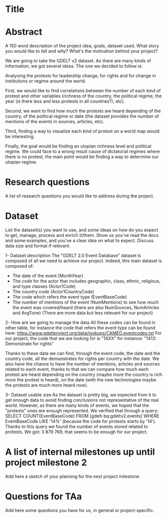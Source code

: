 # Title

# Abstract
A 150 word description of the project idea, goals, dataset used. What story you would like to tell and why? What's the motivation behind your project?

We are going to take the GDELT v2 dataset. As there are many kinds of information, we got several ideas. The one we decided to follow is:

Analysing the protests for leadership change, for rights and for change in institutions or regime around the world. 

First, we would like to find correlations between the number of each kind of protest and other variables (richness of the country, the political regime, the year (is there 
less and less protests in all countries?), etc).

Second, we want to find how much the protests are heard depending of the country, of the political regime or date (the dataset provides the number of mentions of the events
in sources, articles, etc). 

Third, finding a way to visualize each kind of protest on a world map would be interesting. 

Finally, the goal would be finding an utopian richness level and political regime. We could face to a wrong result cause of dictatorial regimes where there is no protest, 
the main point would be finding a way to determine our utopian regime. 

# Research questions
A list of research questions you would like to address during the project. 

# Dataset
List the dataset(s) you want to use, and some ideas on how do you expect to get, manage, process and enrich it/them. Show us you've read the docs and some examples, and you've a clear idea on what to expect. Discuss data size and format if relevant.

1- Dataset description
The "GDELT 2.0 Event Database" dataset is composed of all we need to achieve our project. Indeed, this main dataset is composed of:
- The date of the event (MonthYear)
- The code for the actor that includes geographic, class, ethnic, religious, and type classes (Actor1Code)
- The country code (Actor1CountryCode)
- The code which refers the event type (EventBaseCode)
- The number of mentions of the event (NumMentions) to see how much the event was covered/heard (there are also NumSources, NumArticles and AvgTone)
(There are more data but less relevant for our project)

2- How are we going to manage the data
All these codes can be found in other table, for instance the code that refers the event type can be found here: https://www.gdeltproject.org/data/lookups/CAMEO.eventcodes.txt
For our project, the code that we are looking for is "14XX" for instance: "1413: Demonstrate for rights"

Thanks to these data we can find, through the event code, the date and the country code, all the demonstrates for rights per country with the date.
We also have the chance to have the number of mentions, articles and sources related to each event, thanks to that we can compare how much each protest are heard depending
on the country (maybe more the country is rich more the protest is heard), on the date (with the new technologies maybe the protests are much more heard now).

3- Dataset usable size
As the dataset is pretty big, we expected from it to get enough data to avoid finding conclusions not representative of the real world. However, as there are many kinds of events,
we hoped that the "protests" ones are enough represented. We verified that through a query: SELECT COUNT(EventBaseCode) FROM [gdelt-bq:gdeltv2.events] WHERE EventBaseCode LIKE '14%'
(because the code for protests starts by '14'). Thanks to this query we found the number of events stored related to protests.
We got: 3 879 769, that seems to be enough for our project.

# A list of internal milestones up until project milestone 2
Add here a sketch of your planning for the next project milestone.

# Questions for TAa
Add here some questions you have for us, in general or project-specific.
